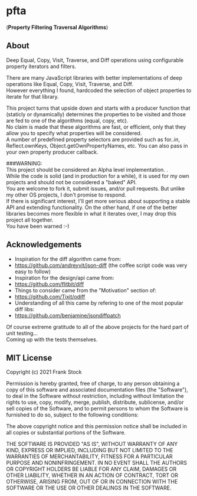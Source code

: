 # pfta
(**Property Filtering Traversal Algorithms**)

## About
Deep Equal, Copy, Visit, Traverse, and Diff operations using configurable property iterators and filters.

There are many JavaScript libraries with better implementations of deep operations like Equal, Copy, Visit, Traverse, and Diff.  
However everything I found, hardcoded the selection of object properties to iterate for that library.

This project turns that upside down and starts with a producer function that (staticly or dynamically) determines the properties to be visited and those are fed to one of the algorithms (equal, copy, etc).  
No claim is made that these algorithms are fast, or efficient, only that they allow you to specify what properties will be considered.  
A number of predefined property selectors are provided such as for..in, Reflect.ownKeys, Object.getOwnPropertyNames, etc.
You can also pass in your own property producer callback.

###WARNING:  
This project should be considered an Alpha level implementation.  .  
While the code is solid (and in production for a while), it is used for my own projects and should not be considered a "baked" API.  
You are welcome to fork it, submit issues, and/or pull requests.  But unlike my other OS projects, I don't promise to respond.  
If there is significant interest, I'll get more serious about supporting a stable API and extending functionality.
On the other hand, if one of the better libraries becomes more flexible in what it iterates over, I may drop this project all together.  
You have been warned :-)

## Acknowledgements
 * Inspiration for the diff algorithm came from:
 *  https://github.com/andreyvit/json-diff (the coffee script code was very easy to follow)
 * Inspiration for the design/api came from:
 *  https://github.com/flitbit/diff
 * Things to consider came from the "Motivation" section of:
 *  https://github.com/Tixit/odiff
 * Understanding of all this came by refering to one of the most popular diff libs:
 *  https://github.com/benjamine/jsondiffpatch

Of course extreme gratitude to all of the above projects for the hard part of unit testing...  
Coming up with the tests themselves.


## MIT License

Copyright (c) 2021 Frank Stock

Permission is hereby granted, free of charge, to any person obtaining a copy
of this software and associated documentation files (the "Software"), to deal
in the Software without restriction, including without limitation the rights
to use, copy, modify, merge, publish, distribute, sublicense, and/or sell
copies of the Software, and to permit persons to whom the Software is
furnished to do so, subject to the following conditions:

The above copyright notice and this permission notice shall be included in all
copies or substantial portions of the Software.

THE SOFTWARE IS PROVIDED "AS IS", WITHOUT WARRANTY OF ANY KIND, EXPRESS OR
IMPLIED, INCLUDING BUT NOT LIMITED TO THE WARRANTIES OF MERCHANTABILITY,
FITNESS FOR A PARTICULAR PURPOSE AND NONINFRINGEMENT. IN NO EVENT SHALL THE
AUTHORS OR COPYRIGHT HOLDERS BE LIABLE FOR ANY CLAIM, DAMAGES OR OTHER
LIABILITY, WHETHER IN AN ACTION OF CONTRACT, TORT OR OTHERWISE, ARISING FROM,
OUT OF OR IN CONNECTION WITH THE SOFTWARE OR THE USE OR OTHER DEALINGS IN THE
SOFTWARE.
